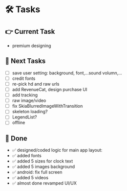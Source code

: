 # 🛠️ Tasks  

## 👉 Current Task    
- premium designing

## 🙌 Next Tasks  
- [ ] save user setting: background, font,...sound volumn,...
- [ ] credit fonts
- [ ] re-pick hd and raw urls
- [ ] add RevenueCat, design purchase UI
- [ ] add tracking
- [ ] raw image/video
- [ ] fix SkiaBlurredImageWithTransition
- [ ] skeleton loading?
- [ ] LegendList?
- [ ] offline

## 🎉 Done  
- ✅ designed/coded logic for main app layout:
- ✅ added fonts
- ✅ added 5 sizes for clock text
- ✅ added 5 images background
- ✅ android: fix full screen
- ✅ added 5 videos
- ✅ almost done revamped UI/UX

